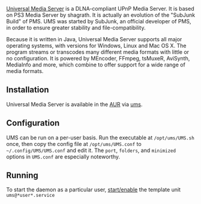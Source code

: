 [Universal Media Server](http://www.universalmediaserver.com/) is a DLNA-compliant UPnP Media Server. It is based on PS3 Media Server by shagrath. It is actually an evolution of the "SubJunk Build" of PMS. UMS was started by SubJunk, an official developer of PMS, in order to ensure greater stability and file-compatibility.

Because it is written in Java, Universal Media Server supports all major operating systems, with versions for Windows, Linux and Mac OS X. The program streams or transcodes many different media formats with little or no configuration. It is powered by MEncoder, FFmpeg, tsMuxeR, AviSynth, MediaInfo and more, which combine to offer support for a wide range of media formats.

## Installation

Universal Media Server is available in the [AUR](/index.php/AUR "AUR") via [ums](https://aur.archlinux.org/packages/ums/).

## Configuration

UMS can be run on a per-user basis. Run the executable at `/opt/ums/UMS.sh` once, then copy the config file at `/opt/ums/UMS.conf` to `~/.config/UMS/UMS.conf` and edit it. The `port`, `folders`, and `minimized` options in `UMS.conf` are especially noteworthy.

## Running

To start the daemon as a particular user, [start/enable](/index.php/Start/enable "Start/enable") the template unit `ums@*user*.service`
